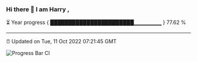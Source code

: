 ### Hi there 👋 I am Harry , 

⏳ Year progress { ███████████████████████▁▁▁▁▁▁▁ } 77.62 %

---

⏰ Updated on Tue, 11 Oct 2022 07:21:45 GMT

![Progress Bar CI](https://github.com/duykhang68/duykhang68/workflows/Progress%20Bar%20CI/badge.svg)
